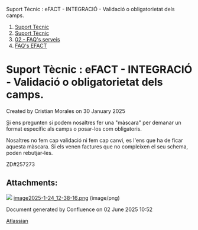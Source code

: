 Suport Tècnic : eFACT - INTEGRACIÓ - Validació o obligatorietat dels camps.  

1.  [Suport Tècnic](index.md)
2.  [Suport Tècnic](13893782.md)
3.  [02 - FAQ's serveis](26313393.md)
4.  [FAQ's EFACT](30867754.md)

Suport Tècnic : eFACT - INTEGRACIÓ - Validació o obligatorietat dels camps.
===========================================================================

Created by Cristian Morales on 30 January 2025

[S](https://github.com/ConsorciAOC/eFact/tree/master?tab=readme-ov-file#formato-factura-e)i ens pregunten si podem nosaltres fer una "màscara" per demanar un format específic als camps o posar-los com obligatoris.

  

Nosaltres no fem cap validació ni fem cap canvi, es l'ens que ha de ficar aquesta màscara. Si els venen factures que no compleixen el seu schema, poden rebutjar-les.

ZD#257273

  

  

Attachments:
------------

![](images/icons/bullet_blue.gif) [image2025-1-24\_12-38-16.png](attachments/118555194/118555195.png) (image/png)  

Document generated by Confluence on 02 June 2025 10:52

[Atlassian](http://www.atlassian.com/)